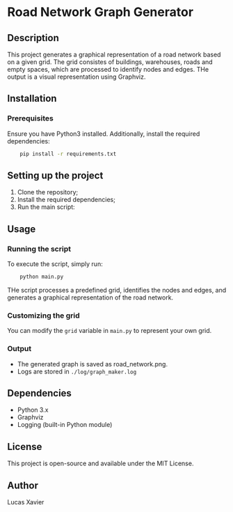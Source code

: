 # Road Network Graph Generator

## Description
This project generates a graphical representation of a road network based on a given grid. The grid consistes of buildings, warehouses, roads and empty spaces,
which are processed to identify nodes and edges. THe output is a visual representation using Graphviz.

## Installation
### Prerequisites
Ensure you have Python3 installed. Additionally, install the required dependencies:

```bash
    pip install -r requirements.txt
```
## Setting up the project
1. Clone the repository;
2. Install the required dependencies;
3. Run the main script:

## Usage
### Running the script
To execute the script, simply run:
```bash
    python main.py
```
THe script processes a predefined grid, identifies the nodes and edges, and
generates a graphical representation of the road network.

### Customizing the grid
You can modify the ```grid``` variable in ```main.py``` to represent your own grid.

### Output
 - The generated graph is saved as road_network.png.
 - Logs are stored in ```./log/graph_maker.log```

## Dependencies
 - Python 3.x
 - Graphviz
 - Logging (built-in Python module)

## License
This project is open-source and available under the MIT License.

## Author
Lucas Xavier
